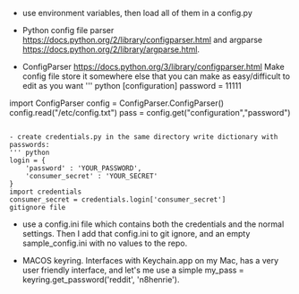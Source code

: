 - use environment variables, then load all of them in a config.py

- Python config file parser https://docs.python.org/2/library/configparser.html and argparse https://docs.python.org/2/library/argparse.html.

- ConfigParser https://docs.python.org/3/library/configparser.html
Make config file store it somewhere else that you can make as easy/difficult to edit as you want
''' python
[configuration]
password = 11111
  
import ConfigParser
config = ConfigParser.ConfigParser()
config.read("/etc/config.txt")
pass = config.get("configuration","password")
```

- create credentials.py in the same directory write dictionary with passwords:
''' python
login = {
    'password' : 'YOUR_PASSWORD',
    'consumer_secret' : 'YOUR_SECRET'
}
import credentials
consumer_secret = credentials.login['consumer_secret']
gitignore file
```

- use a config.ini file which contains both the credentials and the normal settings. Then I add that config.ini to git ignore, and an empty sample_config.ini with no values to the repo.

- MACOS keyring. Interfaces with Keychain.app on my Mac, has a very user friendly interface, and let's me use a simple my_pass = keyring.get_password('reddit', 'n8henrie').
